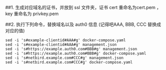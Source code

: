 
##1. 生成对应域名的证书，并放到 ssl 文件夹，证书 cert 重命名为cert.pem ， key 重命名为 privkey.pem

##2. 执行下列命令，替换域名以及 auth0 信息 (记得吧AAA, BBB, CCC 替换成对应的值)
```
sed -i 's#example-clientid#AAA#g' docker-compose.yaml
sed -i 's#example-clientid#AAA#g' management.json
sed -i 's#https://example.auth0.com#BBB#g' management.json
sed -i 's#https://example.auth0.com#BBB#g' docker-compose.yaml
sed -i 's#netbird.example.com#CCC#g' management.json
sed -i 's#netbird.example.com#CCC#g' docker-compose.yaml
```

